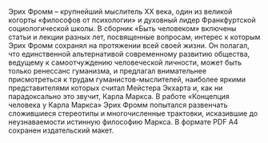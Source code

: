 <!--2024-01-21 22:32:29-->
Эрих Фромм – крупнейший мыслитель XX века, один из великой когорты «философов от психологии» и духовный лидер Франкфуртской социологической школы.
В сборник «Быть человеком» включены статьи и лекции разных лет, посвященные вопросам, интерес к которым Эрих Фромм сохранял на протяжении всей своей жизни. Он полагал, что единственной альтернативой современному развитию общества, ведущему к самоотчуждению человеческой личности, может быть только ренессанс гуманизма, и предлагал внимательнее присмотреться к трудам гуманистов-мыслителей, наиболее яркими представителями которых считал Мейстера Экхарта и, как ни парадоксально это звучит, Карла Маркса.
В работе «Концепция человека у Карла Маркса» Эрих Фромм попытался развенчать сложившиеся стереотипы и многочисленные трактовки, исказившие до неузнаваемости истинную философию Маркса.
В формате PDF A4 сохранен издательский макет.